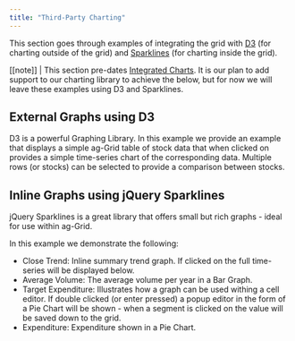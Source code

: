 ```yaml
---
title: "Third-Party Charting"
---
```


This section goes through examples of integrating the grid with [D3](https://d3js.org/) (for charting outside of the grid) and [Sparklines](https://omnipotent.net/jquery.sparkline/) (for charting inside the grid).


[[note]]
| This section pre-dates [Integrated Charts](../charts-integrated-overview/). It is our plan to add support to our charting library to achieve the below, but for now we will leave these examples using D3 and Sparklines.

## External Graphs using D3

D3 is a powerful Graphing Library. In this example we provide an example that displays a simple ag-Grid table of stock
data that when clicked on provides a simple time-series chart of the corresponding data. Multiple rows (or stocks) can be
selected to provide a comparison between stocks.

<grid-example title='External Graphs using D3' name='stocks-master-detail' type='vanilla' options='{ "enterprise": true, "exampleHeight": 820 }'></grid-example>

## Inline Graphs using jQuery Sparklines

jQuery Sparklines is a great library that offers small but rich graphs - ideal for use within ag-Grid.

In this example we demonstrate the following:

- Close Trend: Inline summary trend graph. If clicked on the full time-series will be displayed below.
- Average Volume: The average volume per year in a Bar Graph.
- Target Expenditure: Illustrates how a graph can be used withing a cell editor. If double clicked (or enter pressed) a popup editor in the form of a Pie Chart will be shown - when a segment is clicked on the value will be saved down to the grid.
- Expenditure: Expenditure shown in a Pie Chart.


<grid-example title='Inline Graphs' name='inline-graphs' type='vanilla' options='{ "enterprise": true, "exampleHeight": 850, "extras": ["lodash", "d3", "jquery", "sparkline"] }'></grid-example>

